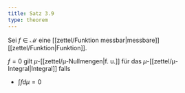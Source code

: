 ```yaml
---
title: Satz 3.9
type: theorem
---
```


Sei $f \in \mathcal{M}$ eine [[zettel/Funktion messbar|messbare]] [[zettel/Funktion|Funktion]].

$f = 0$ gilt $\mu$-[[zettel/μ-Nullmengen|f. u.]] für das $\mu$-[[zettel/μ-Integral|Integral]] falls
- $\int f d\mu = 0$